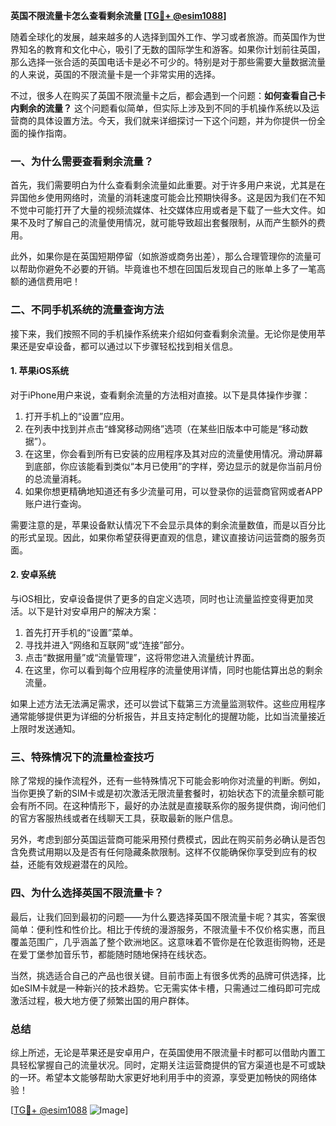 **英国不限流量卡怎么查看剩余流量 [[TG💪+ @esim1088](https://t.me/s/esim1088)]**

随着全球化的发展，越来越多的人选择到国外工作、学习或者旅游。而英国作为世界知名的教育和文化中心，吸引了无数的国际学生和游客。如果你计划前往英国，那么选择一张合适的英国电话卡是必不可少的。特别是对于那些需要大量数据流量的人来说，英国的不限流量卡是一个非常实用的选择。

不过，很多人在购买了英国不限流量卡之后，都会遇到一个问题：**如何查看自己卡内剩余的流量？** 这个问题看似简单，但实际上涉及到不同的手机操作系统以及运营商的具体设置方法。今天，我们就来详细探讨一下这个问题，并为你提供一份全面的操作指南。

### 一、为什么需要查看剩余流量？

首先，我们需要明白为什么查看剩余流量如此重要。对于许多用户来说，尤其是在异国他乡使用网络时，流量的消耗速度可能会比预期快得多。这是因为我们在不知不觉中可能打开了大量的视频流媒体、社交媒体应用或者是下载了一些大文件。如果不及时了解自己的流量使用情况，就可能导致超出套餐限制，从而产生额外的费用。

此外，如果你是在英国短期停留（如旅游或商务出差），那么合理管理你的流量可以帮助你避免不必要的开销。毕竟谁也不想在回国后发现自己的账单上多了一笔高额的通信费用吧！

### 二、不同手机系统的流量查询方法

接下来，我们按照不同的手机操作系统来介绍如何查看剩余流量。无论你是使用苹果还是安卓设备，都可以通过以下步骤轻松找到相关信息。

#### 1. 苹果iOS系统

对于iPhone用户来说，查看剩余流量的方法相对直接。以下是具体操作步骤：

1. 打开手机上的“设置”应用。
2. 在列表中找到并点击“蜂窝移动网络”选项（在某些旧版本中可能是“移动数据”）。
3. 在这里，你会看到所有已安装的应用程序及其对应的流量使用情况。滑动屏幕到底部，你应该能看到类似“本月已使用”的字样，旁边显示的就是你当前月份的总流量消耗。
4. 如果你想更精确地知道还有多少流量可用，可以登录你的运营商官网或者APP账户进行查询。

需要注意的是，苹果设备默认情况下不会显示具体的剩余流量数值，而是以百分比的形式呈现。因此，如果你希望获得更直观的信息，建议直接访问运营商的服务页面。

#### 2. 安卓系统

与iOS相比，安卓设备提供了更多的自定义选项，同时也让流量监控变得更加灵活。以下是针对安卓用户的解决方案：

1. 首先打开手机的“设置”菜单。
2. 寻找并进入“网络和互联网”或“连接”部分。
3. 点击“数据用量”或“流量管理”，这将带您进入流量统计界面。
4. 在这里，你可以看到每个应用程序的流量使用详情，同时也能估算出总的剩余流量。

如果上述方法无法满足需求，还可以尝试下载第三方流量监测软件。这些应用程序通常能够提供更为详细的分析报告，并且支持定制化的提醒功能，比如当流量接近上限时发送通知。

### 三、特殊情况下的流量检查技巧

除了常规的操作流程外，还有一些特殊情况下可能会影响你对流量的判断。例如，当你更换了新的SIM卡或是初次激活无限流量套餐时，初始状态下的流量余额可能会有所不同。在这种情形下，最好的办法就是直接联系你的服务提供商，询问他们的官方客服热线或者在线聊天工具，获取最新的账户信息。

另外，考虑到部分英国运营商可能采用预付费模式，因此在购买前务必确认是否包含免费试用期以及是否有任何隐藏条款限制。这样不仅能确保你享受到应有的权益，还能有效规避潜在的风险。

### 四、为什么选择英国不限流量卡？

最后，让我们回到最初的问题——为什么要选择英国不限流量卡呢？其实，答案很简单：便利性和性价比。相比于传统的漫游服务，不限流量卡不仅价格实惠，而且覆盖范围广，几乎涵盖了整个欧洲地区。这意味着不管你是在伦敦逛街购物，还是在爱丁堡参加音乐节，都能随时随地保持在线状态。

当然，挑选适合自己的产品也很关键。目前市面上有很多优秀的品牌可供选择，比如eSIM卡就是一种新兴的技术趋势。它无需实体卡槽，只需通过二维码即可完成激活过程，极大地方便了频繁出国的用户群体。

### 总结

综上所述，无论是苹果还是安卓用户，在英国使用不限流量卡时都可以借助内置工具轻松掌握自己的流量状况。同时，定期关注运营商提供的官方渠道也是不可或缺的一环。希望本文能够帮助大家更好地利用手中的资源，享受更加畅快的网络体验！

[[TG💪+ @esim1088](https://t.me/s/esim1088) ![Image](https://i.postimg.cc/4NQfJmqS/Snipaste-2025-05-13-00-14-12.png)]